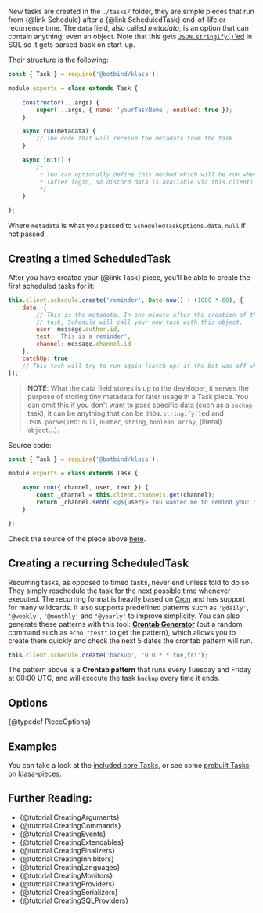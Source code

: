 New tasks are created in the `./tasks/` folder, they are simple pieces that run from {@link Schedule} after a {@link ScheduledTask} end-of-life or recurrence time. The `data` field, also called *metadata*, is an option that can contain anything, even an object. Note that this gets [`JSON.stringify()`'ed](https://developer.mozilla.org/en-US/docs/Web/JavaScript/Reference/Global_Objects/JSON/stringify) in SQL so it gets parsed back on start-up.

Their structure is the following:

```javascript
const { Task } = require('@botbind/klasa');

module.exports = class extends Task {

	constructor(...args) {
		super(...args, { name: 'yourTaskName', enabled: true });
	}

	async run(metadata) {
		// The code that will receive the metadata from the task
	}

	async init() {
		/*
		 * You can optionally define this method which will be run when the bot starts
		 * (after login, so discord data is available via this.client)
		 */
	}

};
```

Where `metadata` is what you passed to `ScheduledTaskOptions.data`, `null` if not passed.

## Creating a timed ScheduledTask

After you have created your {@link Task} piece, you'll be able to create the first scheduled tasks for it:

```javascript
this.client.schedule.create('reminder', Date.now() + (1000 * 60), {
	data: {
		// This is the metadata. In one minute after the creation of this scheduled
		// task, Schedule will call your new task with this object.
		user: message.author.id,
		text: 'This is a reminder',
		channel: message.channel.id
	},
	catchUp: true
	// This task will try to run again (catch up) if the bot was off when it was meant to fire
});
```

> **NOTE**: What the data field stores is up to the developer, it serves the purpose of storing tiny metadata for later usage in a Task piece. You can omit this if you don't want to pass specific data (such as a `backup` task), it can be anything that can be `JSON.stringify()`ed and `JSON.parse()`ed: `null`, `number`, `string`, `boolean`, `array`, (literal) `object`...).

Source code:

```javascript
const { Task } = require('@botbind/klasa');

module.exports = class extends Task {

	async run({ channel, user, text }) {
		const _channel = this.client.channels.get(channel);
		return _channel.send(`<@${user}> You wanted me to remind you: ${text}`);
	}

};
```

Check the source of the piece above [here](https://github.com/dirigeants/klasa-pieces/blob/9ba1c48b08ad2b1ea55aeadc6d7e8e067346c0a2/tasks/reminder.js).

## Creating a recurring ScheduledTask

Recurring tasks, as opposed to timed tasks, never end unless told to do so. They simply reschedule the task for the next possible time whenever executed. The recurring format is heavily based on [Cron](https://en.wikipedia.org/wiki/Cron) and has support for many wildcards. It also supports predefined patterns such as `'@daily'`, `'@weekly'`, `'@monthly'` and `'@yearly'` to improve simplicity. You can also generate these patterns with this tool: [**Crontab Generator**](https://crontab-generator.org/) (put a random command such as `echo "test"` to get the pattern), which allows you to create them quickly and check the next 5 dates the crontab pattern will run.

```javascript
this.client.schedule.create('backup', '0 0 * * tue,fri');
```

The pattern above is a **Crontab pattern** that runs every Tuesday and Friday at 00:00 UTC, and will execute the task `backup` every time it ends.

## Options

{@typedef PieceOptions}

## Examples

You can take a look at the [included core Tasks](https://github.com/dirigeants/klasa/tree/{@branch}/src/tasks), or see some [prebuilt Tasks on klasa-pieces](https://github.com/dirigeants/klasa-pieces/tree/master/tasks).

## Further Reading:

- {@tutorial CreatingArguments}
- {@tutorial CreatingCommands}
- {@tutorial CreatingEvents}
- {@tutorial CreatingExtendables}
- {@tutorial CreatingFinalizers}
- {@tutorial CreatingInhibitors}
- {@tutorial CreatingLanguages}
- {@tutorial CreatingMonitors}
- {@tutorial CreatingProviders}
- {@tutorial CreatingSerializers}
- {@tutorial CreatingSQLProviders}
